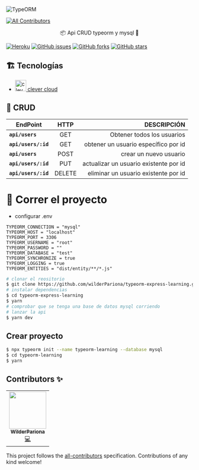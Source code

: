 <img align="center" src="https://camo.githubusercontent.com/627e61fb8879701d69b4dbb337c7d59bf5444a37893319702f3533f3c42860e7/68747470733a2f2f692e6962622e636f2f746271586d39512f6865616465722d74732d626f696c6572706c6174652d342e706e67" alt="TypeORM"/>

<!-- ALL-CONTRIBUTORS-BADGE:START - Do not remove or modify this section -->
[![All Contributors](https://img.shields.io/badge/all_contributors-1-orange.svg?style=flat-square)](#contributors-)
<!-- ALL-CONTRIBUTORS-BADGE:END -->

<p align="center">📦 Api CRUD typeorm y mysql 🐬</p>

[![Heroku](https://heroku-badge.herokuapp.com/?app=typeorm-express-learning&root=api/users/)](https://typeorm-express-learning.herokuapp.com/api/users)
[![GitHub issues](https://img.shields.io/github/issues/wilderPariona/typeorm-express-learning)](https://github.com/wilderPariona/typeorm-express-learning/issues)
[![GitHub forks](https://img.shields.io/github/forks/wilderPariona/typeorm-express-learning)](https://github.com/wilderPariona/typeorm-express-learning/network)
[![GitHub stars](https://img.shields.io/github/stars/wilderPariona/typeorm-express-learning)](https://github.com/wilderPariona/typeorm-express-learning/stargazers)



## 🏗️ Tecnologías

- <a href="https://www.youtube.com/watch?v=AO4rygo86Tw" target="_blank" rel="noopener noreferrer"> <img src="https://media-exp1.licdn.com/dms/image/C4E0BAQHi1ExONH-GDQ/company-logo_200_200/0/1567174028404?e=2159024400&v=beta&t=FhEs5dqdPUJ17WR0UT4y6IjIuCrlXaxmCD6zdzfgSwI" alt="clever cloud" width="30" height="30"> clever cloud </a>


## 🔷 CRUD

| EndPoint            	|  HTTP  	|                            DESCRIPCIÓN 	|
|---------------------	|:------:	|---------------------------------------:	|
| **`api/users`**     	|   GET  	|             Obtener todos los usuarios 	|
| **`api/users/:id`** 	|   GET  	|   obtener un usuario específico por id 	|
| **`api/users`**     	|  POST  	|                 crear un nuevo usuario 	|
| **`api/users/:id`** 	|   PUT  	| actualizar un usuario existente por id 	|
| **`api/users/:id`** 	| DELETE 	|   eliminar un usuario existente por id 	|

# 🚀 Correr el proyecto

- configurar .env

```.env
TYPEORM_CONNECTION = "mysql"
TYPEORM_HOST = "localhost"
TYPEORM_PORT = 3306
TYPEORM_USERNAME = "root"
TYPEORM_PASSWORD = ""
TYPEORM_DATABASE = "test"
TYPEORM_SYNCHRONIZE = true
TYPEORM_LOGGING = true
TYPEORM_ENTITIES = "dist/entity/**/*.js"
```

```sh
# clonar el reositorio
$ git clone https://github.com/wilderPariona/typeorm-express-learning.git
# instalar dependencias
$ cd typeorm-express-learning
$ yarn
# comprobar que se tenga una base de datos mysql corriendo
# lanzar la api
$ yarn dev
```

## Crear proyecto

```sh
$ npx typeorm init --name typeorm-learning --database mysql
$ cd typeorm-learning
$ yarn
```


## Contributors ✨

<!-- ALL-CONTRIBUTORS-LIST:START - Do not remove or modify this section -->
<!-- prettier-ignore-start -->
<!-- markdownlint-disable -->
<table>
  <tr>
    <td align="center"><a href="https://github.com/wilderPariona"><img src="https://avatars.githubusercontent.com/u/46570334?v=4?s=100" width="100px;" alt=""/><br /><sub><b>WilderPariona</b></sub></a><br /><a href="https://github.com/wilderPariona/typeorm-express-learning/commits?author=wilderPariona" title="Code">💻</a></td>
  </tr>
</table>

<!-- markdownlint-restore -->
<!-- prettier-ignore-end -->

<!-- ALL-CONTRIBUTORS-LIST:END -->

This project follows the [all-contributors](https://github.com/all-contributors/all-contributors) specification. Contributions of any kind welcome!

